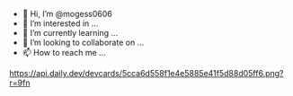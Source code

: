 - 👋 Hi, I’m @mogess0606
- 👀 I’m interested in ...
- 🌱 I’m currently learning ...
- 💞️ I’m looking to collaborate on ...
- 📫 How to reach me ...

https://api.daily.dev/devcards/5cca6d558f1e4e5885e41f5d88d05ff6.png?r=9fn
<!---
mogess0606/mogess0606 is a ✨ special ✨ repository because its `README.md` (this file) appears on your GitHub profile.
You can click the Preview link to take a look at your changes.
--->
